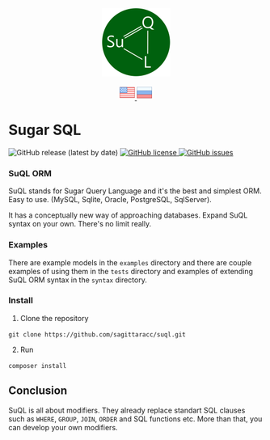 <p align="center">
  <img src="/assets/images/logo.png" alt="logo"/>
</p>

<p align="center">
  <a href="README.md">
    <img src="/assets/images/en.png" alt="Read SuQL documentation in English"/>
  </a>
  <a href="README.ru.md">
    <img src="/assets/images/ru.png" alt="Читать SuQL документация на русском"/>
  </a>
</p>

# Sugar SQL

<p align="left">
  <img src="https://img.shields.io/github/v/release/sagittaracc/suql" alt="GitHub release (latest by date)"/>
  <a href="https://github.com/sagittaracc/suql/blob/master/LICENSE">
    <img src="https://img.shields.io/github/license/sagittaracc/suql" alt="GitHub license"/>
  </a>
  <a href="https://github.com/sagittaracc/suql/issues">
    <img src="https://img.shields.io/github/issues/sagittaracc/suql" alt="GitHub issues"/>
  </a>
</p>

### SuQL ORM
SuQL stands for Sugar Query Language and it's the best and simplest ORM. Easy to use.
(MySQL, Sqlite, Oracle, PostgreSQL, SqlServer).

It has a conceptually new way of approaching databases.
Expand SuQL syntax on your own. There's no limit really.

### Examples
There are example models in the ```examples``` directory and there are couple examples of using them in the ```tests``` directory and examples of extending SuQL ORM syntax in the ```syntax``` directory.

### Install
1. Clone the repository

```git clone https://github.com/sagittaracc/suql.git```

2. Run

```composer install```

## Conclusion
SuQL is all about modifiers. They already replace standart SQL clauses such as `WHERE`, `GROUP`, `JOIN`, `ORDER` and SQL functions etc.
More than that, you can develop your own modifiers.
